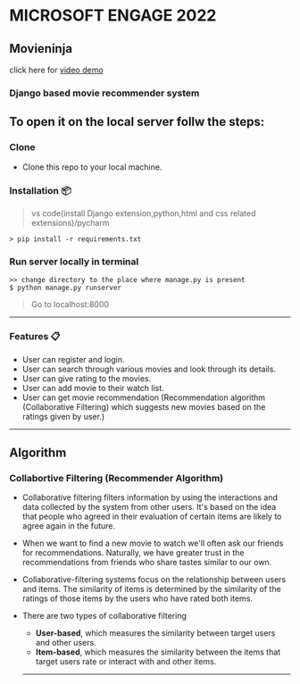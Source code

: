 # MICROSOFT ENGAGE 2022

## Movieninja  
click here for [video demo](https://drive.google.com/file/d/1W_m0fuqZPSxTfsuhbdNX7yJkmxv2nHhz/view?usp=drivesdk)

### Django based movie recommender system

## To open it on the local server follw the steps:

### Clone

- Clone this repo to your local machine.

### Installation 📦

> vs code(install Django extension,python,html and css related extensions)/pycharm

```shell
> pip install -r requirements.txt
```

### Run server locally in terminal

```shell
>> change directory to the place where manage.py is present
$ python manage.py runserver
```

> Go to localhost:8000

---

### Features 📋

- User can register and login.
- User can search through various movies and look through its details.
- User can give rating to the movies.
- User can add movie to their watch list.
- User can get movie recommendation (Recommendation algorithm (Collaborative Filtering) which suggests new movies based on the ratings given by user.)

---

## Algorithm

### Collabortive Filtering (Recommender Algorithm)

- Collaborative filtering filters information by using the interactions and data collected by the system from other users. It's based on the idea that people who agreed in their evaluation of certain items are likely to agree again in the future.
- When we want to find a new movie to watch we'll often ask our friends for recommendations. Naturally, we have greater trust in the recommendations from friends who share tastes similar to our own.
- Collaborative-filtering systems focus on the relationship between users and items. The similarity of items is determined by the similarity of the ratings of those items by the users who have rated both items.
- There are two types of collaborative filtering

  - **User-based**, which measures the similarity between target users and other users.
  - **Item-based**, which measures the similarity between the items that target users rate or interact with and other items.

  ***
